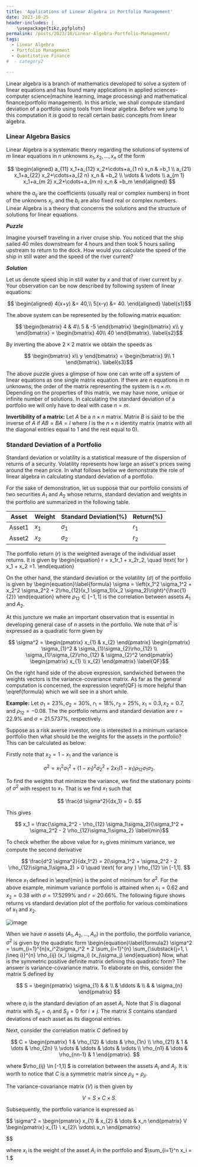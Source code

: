 ```yaml
---
title: 'Applications of Linear Algebra in Portfolio Management'
date: 2023-10-25
header-includes: |
    \usepackage{tikz,pgfplots}
permalink: /posts/2023/10/Linear-Algebra-Portfolio-Management/
tags:
  - Linear Algebra
  - Portfolio Management
  - Quantitative Finance
#  - category2

---
```

<!---
%<script
 % src="https://cdn.mathjax.org/mathjax/latest/MathJax.js?config=TeX-AMS-MML_HTMLorMML"
%  type="text/javascript">
%</script>
--->
Linear algebra is a branch of mathematics developed to solve a system of linear equations and has found many applications in applied sciences- computer science(machine learning, image processing) and mathematical finance(portfolio management).  In this article, we shall compute standard deviation of a portfolio using tools from linear algebra. Before we jump to this computation it is good to recall certain basic concepts from linear algebra.

### Linear Algebra Basics

Linear Algebra is a systematic theory regarding the solutions of systems of $m$ linear equations  in $n$ unknowns $x_1,x_2, \dots, x_n$ of the form

$$
\begin{aligned}
	a_{11} x_1+a_{12} x_2+\cdots+a_{1 n} x_n & =b_1 \\
	a_{21} x_1+a_{22} x_2+\cdots+a_{2 n} x_n & =b_2 \\	
	 			\vdots 				  & \vdots \\ 
	a_{m 1} x_1+a_{m 2} x_2+\cdots+a_{m n} x_n & =b_m
\end{aligned}
$$

where the  $a_{ij}$ are the coefficients (usually real or complex numbers) in front of the unknowns  $x_j$, and the  $b_i$ are also fixed real or complex numbers. Linear Algebra is a theory that concerns the solutions and the structure of solutions for linear equations.

***Puzzle***

Imagine yourself traveling in a river cruise ship. You noticed that the ship sailed 40 miles downstream for 4 hours and then took 5 hours sailing upstream to return to the dock. How would you calculate the speed of the ship in still water and the speed of the river current?

***Solution***

Let us denote speed ship in still water  by $x$ and that of river current by $y$. Your observation can be now described by following system of linear equations:

$$
\begin{aligned}
	4(x+y) &= 40,\\
	5(x-y) &= 40.
\end{aligned}
\label{s1}$$

The above system can be represented by the following matrix equation:

$$
 \begin{bmatrix}
		4 & 4\\
		5 & -5
	\end{bmatrix}
	 \begin{bmatrix}
		x\\
		y
	\end{bmatrix}
	=
	\begin{bmatrix}
		40\\
		40
	\end{bmatrix}.
\label{s2}$$

By inverting the above $2\times2$ matrix we obtain the speeds as

$$
\begin{bmatrix}
		x\\
		y
	\end{bmatrix}
	=
	\begin{bmatrix}
		9\\
		1
	\end{bmatrix}.
\label{s3}$$

The above puzzle gives a glimpse of how one can write off a system of linear equations as one single matrix equation. If there are $n$ equations in $m$ unknowns, the order of the matrix representing the system is $n \times m$. Depending on the properties of this matrix, we may have none, unique or infinite number of solutions. In calculating the standard deviation of a portfolio we will only have to deal with case $n=m.$ 

**Invertibility of a matrix:** Let $A$ be a $n \times n$ matrix. Matrix $B$ is said to be the inverse of $A$ if $AB = BA = I$ where $I$ is the $n \times n$ identity matrix (matrix with all the diagonal entries equal to $1$ and the rest equal to $0$). 




### Standard Deviation of a Portfolio

Standard deviation or volatility is a statistical measure of the dispersion of returns of a security. Volatility represents how large an asset's prices swing around the mean price. In what follows below we demonstrate the role of linear algebra in calculating standard deviation of a portfolio.

For the sake of demonstration, let us suppose that our portfolio consists of two securities $A_1$ and $A_2$ whose returns, standard deviation and weights in the portfolio are summarized in the following table.

| Asset    | Weight    | Standard Deviation($\%$)| Return($\%$)   | 
|------------|-------------|------------------------|-----------------|
|Asset1   |$x_1$  |$\sigma_1$       |$r_1$            |
|Asset2   |$x_2$  |$\sigma_2$       |$r_2$            |

The portfolio return ($r$) is the weighted average of the individual asset returns. It is given by
\begin{equation}
	r = x_1r_1 + x_2r_2, \quad  \text{ for } x_1 + x_2 =1.
\end{equation}

On the other hand, the standard deviation or the volatility ($\sigma$) of the portfolio is given by
\begin{equation}\label{formula}
	\sigma = \left(x_1^2 \sigma_1^2 + x_2^2 \sigma_2^2 + 2\rho_{12}(x_1 \sigma_1)(x_2 \sigma_2)\right)^{\frac{1}{2}}
\end{equation}
where $\rho_{12} \in [-1,1]$ is the correlation between assets $A_1$ and $A_2$. 

At this juncture we make an important observation that is essential in developing general case of $n$ assets in the portfolio. We note that $\sigma^2$ is expressed as a quadratic form given by

$$
\sigma^2 =  \begin{pmatrix} 
	x_{1} & x_{2}
\end{pmatrix}
\begin{pmatrix} 
	\sigma_{1}^2 & \sigma_{1}\sigma_{2}\rho_{12} \\
	\sigma_{1}\sigma_{2}\rho_{12} & \sigma_{2}^2
\end{pmatrix}
\begin{pmatrix} 
	x_{1} \\
	x_{2}
\end{pmatrix}
\label{QF}$$

On the right hand side of the above expression, sandwiched between the weights vectors is the variance-covariance matrix. As far as the general computation is concerned, the expression \eqref{QF} is more helpful than \eqref{formula} which we will see in a short while.

**Example:** Let $\sigma_{1} = 23\%, \sigma_{2} = 30\%$, $r_1 = 18\%, r_2 = 25\%$, $x_1 = 0.3, x_2 = 0.7$, and $\rho_{12} = -0.08$. The the portfolio returns and standard deviation are $r =  22.9\%$ and $\sigma = 21.5737\%,$ respectively.

Suppose as a risk averse investor, one is interested in a minimum variance portfolio then what should be the weights for the assets in the portfolio? This can be calculated as below:

Firstly note that $x_2 = 1-x_1$ and the variance is

$$
	\sigma^2 = x_1^2 \sigma_1^2 + (1-x_1)^2 \sigma_2^2 + 2 x_1 (1-x_1) \rho_{12} \sigma_1 \sigma_2 .
$$

To find the weights that minimize the variance, we find the stationary points of $\sigma^2$ with respect to $x_1.$ That is we find $x_1$ such that

$$
	\frac{d \sigma^2}{dx_1} = 0.
$$

This gives

$$
	x_1 = \frac{\sigma_2^2 - \rho_{12} \sigma_1\sigma_2}{\sigma_1^2 + \sigma_2^2 - 2 \rho_{12}\sigma_1\sigma_2}
\label{min}$$

To check whether the above value for $x_1$ gives minimum  variance, we compute the second derivative

$$ 
	\frac{d^2 \sigma^2}{dx_1^2} = 2(\sigma_1^2 + \sigma_2^2 - 2 \rho_{12}\sigma_1\sigma_2) > 0 \quad \text{ for any }  \rho_{12} \in [-1,1].
$$

Hence $x_1$ defined in \eqref{min} is the point of minimum for $\sigma^2$. For the above example, minimum variance portfolio is attained when $x_1 = 0.62$ and $x_2 = 0.38$ with $\sigma = 17.5299\%$ and $r = 20.66\%.$ The following figure shows returns vs standard deviation plot of the portfolio for various combinations of $x_1$ and $x_2.$

![image](http://rahulrajupattar.github.io/files/minvar.png)



When we have $n$ assets ($A_1, A_2, \dots, A_n$) in the portfolio, the portfolio variance, $\sigma^2$ is given by the quadratic form
\begin{equation}\label{formula2}
	\sigma^2 =  \sum_{i=1}^{n}x_i^2\sigma_i^2 + 2 \sum_{i=1}^{n} \sum_{\substack{j=1, \\ j\neq i}}^{n}   \rho_{ij} (x_i \sigma_i) (x_j\sigma_j)
\end{equation}
Now, what is the symmetric positive definite matrix defining this quadratic form? The answer is variance-covariance matrix. To elaborate on this, consider the matrix S defined by

$$
	S = \begin{pmatrix} 
	\sigma_{1} & & \\
    	& \ddots & \\
        & & \sigma_{n}
	\end{pmatrix}
$$

where $\sigma_i$ is the standard deviation of an asset $A_i$. Note that $S$ is diagonal matrix with $S_{ii} = \sigma_i$ and $S_{ij} = 0$ for $i\neq j$. The matrix $S$ contains standard deviations of each asset as its diagonal entries. 

Next, consider the correlation matrix $C$ defined by

$$
	C = \begin{pmatrix} 
	1                  & \rho_{12} & \dots         &  \rho_{1n} \\
	\rho_{21} & 1                  & \dots         &  \rho_{2n} \\
    	\vdots          & \ddots          & \dots         & \vdots        \\
        \rho_{n1}     & \dots          &  \rho_{nn-1} & 1
	\end{pmatrix}.
$$

where $\rho_{ij} \in [-1,1] $ is correlation between the assets $A_i$ and $A_j$. It is worth to notice that $C$ is a symmetric matrix since $\rho_{ij} = \rho_{ji}$.

The variance-covariance matrix ($V$) is then given by

$$
	V = S \times C \times S.
$$

Subsequently, the portfolio variance is expressed as

$$
	\sigma^2 = 
	\begin{pmatrix} 
		x_{1} & x_{2} & \dots & x_n
	\end{pmatrix}
	V
	\begin{pmatrix} 
		x_{1} \\
		x_{2}\\
		\vdots\\
		x_n
	\end{pmatrix}

$$

where $x_i$ is the weight of the asset $A_i$ in the portfolio and $\sum_{i=1}^n x_i = 1.$

















